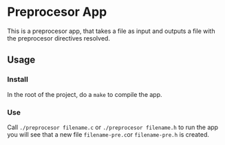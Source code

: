 
# Preprocesor App
This is a preprocesor app, that takes a file as input and outputs a file with the preprocesor directives resolved.

## Usage
### Install
In the root of the project, do a `make` to compile the app.

### Use
Call `./preprocesor filename.c` or `./preprocesor filename.h` to run the app you will see that a new file `filename-pre.c`or `filename-pre.h` is created.

